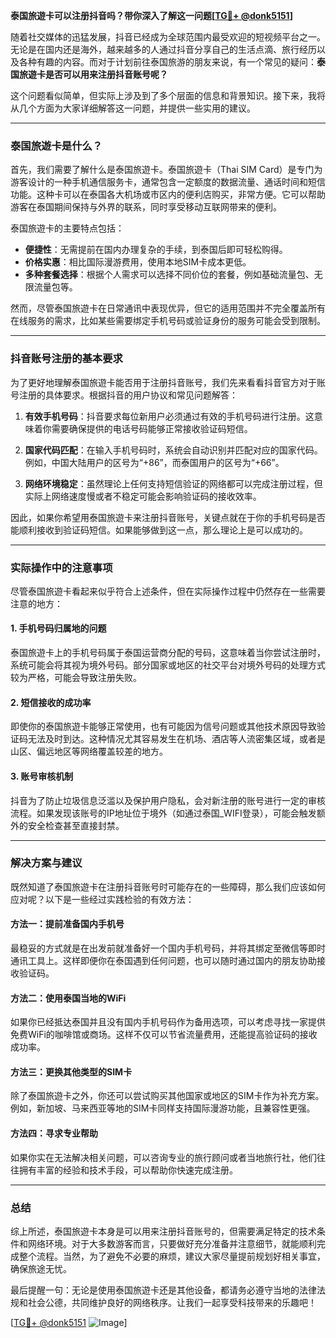 **泰国旅遊卡可以注册抖音吗？带你深入了解这一问题[[TG💪+ @donk5151](https://t.me/s/donk5151)]**

随着社交媒体的迅猛发展，抖音已经成为全球范围内最受欢迎的短视频平台之一。无论是在国内还是海外，越来越多的人通过抖音分享自己的生活点滴、旅行经历以及各种有趣的内容。而对于计划前往泰国旅游的朋友来说，有一个常见的疑问：**泰国旅遊卡是否可以用来注册抖音账号呢？**

这个问题看似简单，但实际上涉及到了多个层面的信息和背景知识。接下来，我将从几个方面为大家详细解答这一问题，并提供一些实用的建议。

---

### 泰国旅遊卡是什么？

首先，我们需要了解什么是泰国旅遊卡。泰国旅遊卡（Thai SIM Card）是专门为游客设计的一种手机通信服务卡，通常包含一定额度的数据流量、通话时间和短信功能。这种卡可以在泰国各大机场或市区内的便利店购买，非常方便。它可以帮助游客在泰国期间保持与外界的联系，同时享受移动互联网带来的便利。

泰国旅遊卡的主要特点包括：
- **便捷性**：无需提前在国内办理复杂的手续，到泰国后即可轻松购得。
- **价格实惠**：相比国际漫游费用，使用本地SIM卡成本更低。
- **多种套餐选择**：根据个人需求可以选择不同价位的套餐，例如基础流量包、无限流量包等。

然而，尽管泰国旅遊卡在日常通讯中表现优异，但它的适用范围并不完全覆盖所有在线服务的需求，比如某些需要绑定手机号码或验证身份的服务可能会受到限制。

---

### 抖音账号注册的基本要求

为了更好地理解泰国旅遊卡能否用于注册抖音账号，我们先来看看抖音官方对于账号注册的具体要求。根据抖音的用户协议和常见问题解答：

1. **有效手机号码**：抖音要求每位新用户必须通过有效的手机号码进行注册。这意味着你需要确保提供的电话号码能够正常接收验证码短信。
   
2. **国家代码匹配**：在输入手机号码时，系统会自动识别并匹配对应的国家代码。例如，中国大陆用户的区号为“+86”，而泰国用户的区号为“+66”。

3. **网络环境稳定**：虽然理论上任何支持短信验证的网络都可以完成注册过程，但实际上网络速度慢或者不稳定可能会影响验证码的接收效率。

因此，如果你希望用泰国旅遊卡来注册抖音账号，关键点就在于你的手机号码是否能顺利接收到验证码短信。如果能够做到这一点，那么理论上是可以成功的。

---

### 实际操作中的注意事项

尽管泰国旅遊卡看起来似乎符合上述条件，但在实际操作过程中仍然存在一些需要注意的地方：

#### 1. 手机号码归属地的问题
泰国旅遊卡上的手机号码属于泰国运营商分配的号码，这意味着当你尝试注册时，系统可能会将其视为境外号码。部分国家或地区的社交平台对境外号码的处理方式较为严格，可能会导致注册失败。

#### 2. 短信接收的成功率
即使你的泰国旅遊卡能够正常使用，也有可能因为信号问题或其他技术原因导致验证码无法及时到达。这种情况尤其容易发生在机场、酒店等人流密集区域，或者是山区、偏远地区等网络覆盖较差的地方。

#### 3. 账号审核机制
抖音为了防止垃圾信息泛滥以及保护用户隐私，会对新注册的账号进行一定的审核流程。如果发现该账号的IP地址位于境外（如通过泰国_WIFI登录），可能会触发额外的安全检查甚至直接封禁。

---

### 解决方案与建议

既然知道了泰国旅遊卡在注册抖音账号时可能存在的一些障碍，那么我们应该如何应对呢？以下是一些经过实践检验的有效方法：

#### 方法一：提前准备国内手机号
最稳妥的方式就是在出发前就准备好一个国内手机号码，并将其绑定至微信等即时通讯工具上。这样即便你在泰国遇到任何问题，也可以随时通过国内的朋友协助接收验证码。

#### 方法二：使用泰国当地的WiFi
如果你已经抵达泰国并且没有国内手机号码作为备用选项，可以考虑寻找一家提供免费WiFi的咖啡馆或商场。这样不仅可以节省流量费用，还能提高验证码的接收成功率。

#### 方法三：更换其他类型的SIM卡
除了泰国旅遊卡之外，你还可以尝试购买其他国家或地区的SIM卡作为补充方案。例如，新加坡、马来西亚等地的SIM卡同样支持国际漫游功能，且兼容性更强。

#### 方法四：寻求专业帮助
如果你实在无法解决相关问题，可以咨询专业的旅行顾问或者当地旅行社，他们往往拥有丰富的经验和技术手段，可以帮助你快速完成注册。

---

### 总结

综上所述，泰国旅遊卡本身是可以用来注册抖音账号的，但需要满足特定的技术条件和网络环境。对于大多数游客而言，只要做好充分准备并注意细节，就能顺利完成整个流程。当然，为了避免不必要的麻烦，建议大家尽量提前规划好相关事宜，确保旅途无忧。

最后提醒一句：无论是使用泰国旅遊卡还是其他设备，都请务必遵守当地的法律法规和社会公德，共同维护良好的网络秩序。让我们一起享受科技带来的乐趣吧！

[[TG💪+ @donk5151](https://t.me/s/donk5151) ![Image](https://i.postimg.cc/rwNCRYN7/Snipaste-2025-04-30-17-27-05.png)]